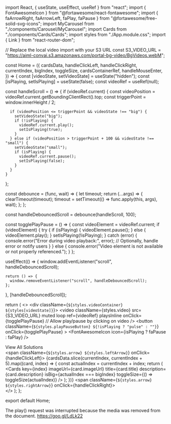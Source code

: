 import React, { useState, useEffect, useRef } from "react";
import { FontAwesomeIcon } from "@fortawesome/react-fontawesome";
import { faArrowRight, faArrowLeft, faPlay, faPause } from "@fortawesome/free-solid-svg-icons";
import MyCarousel from "./components/Carousel/MyCarousel";
import Cards from "./components/Cards/Cards";
import styles from "./App.module.css";
import { Link } from "react-router-dom";

// Replace the local video import with your S3 URL
const S3_VIDEO_URL = "https://aiml-convai.s3.amazonaws.com/portal-bg-video/BgVideos.webM";

const Home = ({
  cardsData,
  handleClickLeft,
  handleClickRight,
  currentIndex,
  bigIndex,
  toggleSize,
  cardsContainerRef,
  handleMouseEnter,
}) => {
  const [videoState, setVideoState] = useState("hidden");
  const [isPlaying, setIsPlaying] = useState(false);
  const videoRef = useRef(null);

  const handleScroll = () => {
    if (videoRef.current) {
      const videoPosition = videoRef.current.getBoundingClientRect().top;
      const triggerPoint = window.innerHeight / 2;

      if (videoPosition <= triggerPoint && videoState !== "big") {
        setVideoState("big");
        if (!isPlaying) {
          videoRef.current.play();
          setIsPlaying(true);
        }
      } else if (videoPosition > triggerPoint + 100 && videoState !== "small") {
        setVideoState("small");
        if (isPlaying) {
          videoRef.current.pause();
          setIsPlaying(false);
        }
      }
    }
  };

  const debounce = (func, wait) => {
    let timeout;
    return (...args) => {
      clearTimeout(timeout);
      timeout = setTimeout(() => func.apply(this, args), wait);
    };
  };

  const handleDebouncedScroll = debounce(handleScroll, 100);

  
const togglePlayPause = () => {
  const videoElement = videoRef.current;
  if (videoElement) {
    try {
      if (isPlaying) {
        videoElement.pause();
      } else {
        videoElement.play();
      }
      setIsPlaying(!isPlaying);
    } catch (error) {
      console.error("Error during video playback:", error);
      // Optionally, handle error or notify users
    }
  } else {
    console.error("Video element is not available or not properly referenced.");
  }
};


  useEffect(() => {
    window.addEventListener("scroll", handleDebouncedScroll);

    return () => {
      window.removeEventListener("scroll", handleDebouncedScroll);
    };
  }, [handleDebouncedScroll]);

  return (
    <>
      <MyCarousel />
      <div className={`${styles.videoContainer} ${styles[videoState]}`}>
        <video
          className={styles.video}
          src={S3_VIDEO_URL}
          muted
          loop
          ref={videoRef}
          playsInline
          onClick={togglePlayPause} // Allow play/pause by clicking on video
        />
        <button
          className={`${styles.playPauseButton} ${!isPlaying ? "pulse" : ""}`}
          onClick={togglePlayPause}
        >
          <FontAwesomeIcon icon={isPlaying ? faPause : faPlay} />
        </button>
      </div>
      <div
        className={styles.cardsContainer}
        ref={cardsContainerRef}
        onMouseEnter={handleMouseEnter}
      >
        <div className={styles.viewAllContainer}>
          <Link to="/all-cards" className={styles.viewAllButton}>
            View All Solutions <FontAwesomeIcon icon={faArrowRight} className={styles.icon} />
          </Link>
        </div>
        <span className={`${styles.arrow} ${styles.leftArrow}`} onClick={handleClickLeft}>
          <FontAwesomeIcon icon={faArrowLeft} title="Previous" />
        </span>
        {cardsData.slice(currentIndex, currentIndex + 5).map((card, index) => {
          const actualIndex = currentIndex + index;
          return (
            <Cards
              key={index}
              imageUrl={card.imageUrl}
              title={card.title}
              description={card.description}
              isBig={actualIndex === bigIndex}
              toggleSize={() => toggleSize(actualIndex)}
            />
          );
        })}
        <span className={`${styles.arrow} ${styles.rightArrow}`} onClick={handleClickRight}>
          <FontAwesomeIcon icon={faArrowRight} title="Next" />
        </span>
      </div>
    </>
  );
};

export default Home;

The play() request was interrupted because the media was removed from the document. https://goo.gl/LdLk22
 
